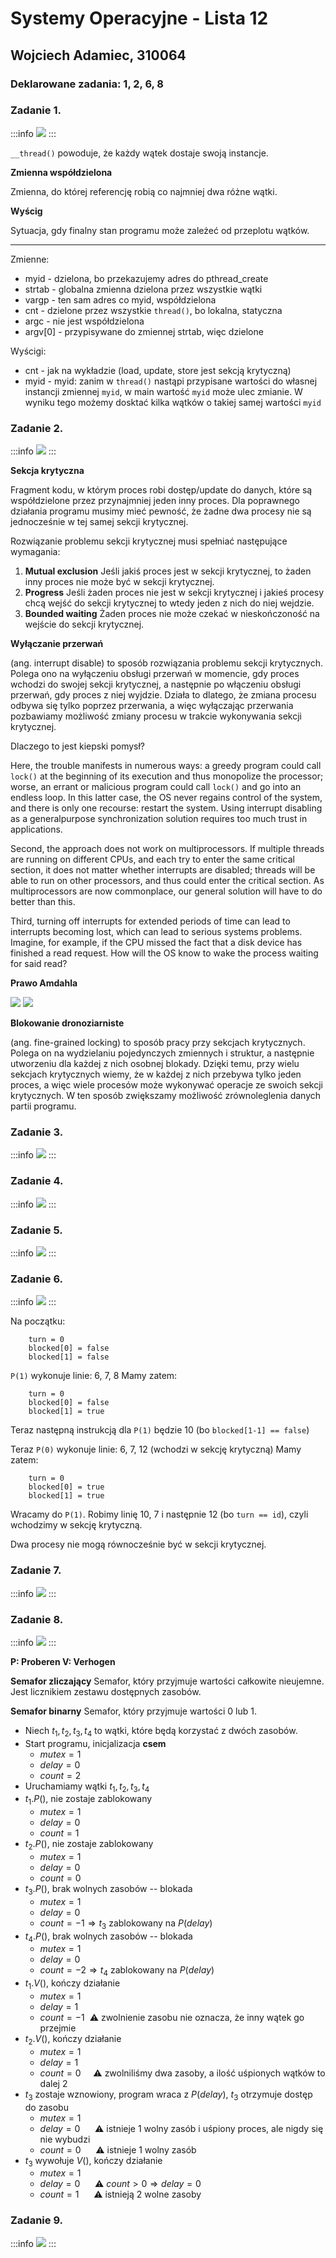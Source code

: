 # Systemy Operacyjne - Lista 12

## Wojciech Adamiec, 310064

### Deklarowane zadania: 1, 2, 6, 8

### Zadanie 1.
:::info
![](https://i.imgur.com/qfT2cE6.png)
:::

`__thread()` powoduje, że każdy wątek dostaje swoją instancje.

**Zmienna współdzielona**

Zmienna, do której referencję robią co najmniej dwa różne wątki.

**Wyścig**

Sytuacja, gdy finalny stan programu może zależeć od przeplotu wątków.

---

Zmienne:
* myid - dzielona, bo przekazujemy adres do pthread_create
* strtab - globalna zmienna dzielona przez wszystkie wątki
* vargp - ten sam adres co myid, współdzielona
* cnt - dzielone przez wszystkie `thread()`, bo lokalna, statyczna
* argc - nie jest współdzielona
* argv[0] - przypisywane do zmiennej strtab, więc dzielone

Wyścigi:
* cnt - jak na wykładzie (load, update, store jest sekcją krytyczną)
* myid - myid: zanim w `thread()` nastąpi przypisane wartości do własnej instancji zmiennej `myid`, w main wartość `myid` może ulec zmianie. W wyniku tego możemy dosktać kilka wątków o takiej samej wartości `myid`

### Zadanie 2.
:::info
![](https://i.imgur.com/A44lB63.png)
:::

**Sekcja krytyczna**

Fragment kodu, w którym proces robi dostęp/update do danych, które są współdzielone przez przynajmniej jeden inny proces. Dla poprawnego działania programu musimy mieć pewność, że żadne dwa procesy nie są jednocześnie w tej samej sekcji krytycznej.

Rozwiązanie problemu sekcji krytycznej musi spełniać następujące wymagania:

1. **Mutual exclusion** Jeśli jakiś proces jest w sekcji krytycznej, to żaden inny proces nie może być w sekcji krytycznej.
2. **Progress** Jeśli żaden proces nie jest w sekcji krytycznej i jakieś procesy chcą wejść do sekcji krytycznej to wtedy jeden z nich do niej wejdzie. 
3. **Bounded waiting** Żaden proces nie może czekać w nieskończoność na wejście do sekcji krytycznej.

**Wyłączanie przerwań**

(ang. interrupt disable) to sposób rozwiązania problemu sekcji krytycznych. Polega ono na wyłączeniu obsługi przerwań w momencie, gdy proces wchodzi do swojej sekcji krytycznej, a następnie po włączeniu obsługi przerwań, gdy proces z niej wyjdzie. Działa to dlatego, że zmiana procesu odbywa się tylko poprzez przerwania, a więc wyłączając przerwania pozbawiamy możliwość zmiany procesu w trakcie wykonywania sekcji krytycznej.

Dlaczego to jest kiepski pomysł?

Here, the trouble manifests in numerous ways: a greedy program could call `lock()` at the beginning of its execution and thus monopolize the processor; worse, an errant or malicious program could call `lock()` and go into an endless loop. In this latter case, the OS never regains control of the system, and there is only one recourse: restart the system. Using interrupt disabling as a generalpurpose synchronization solution requires too much trust in applications.

Second, the approach does not work on multiprocessors. If multiple
threads are running on different CPUs, and each try to enter the same
critical section, it does not matter whether interrupts are disabled; threads will be able to run on other processors, and thus could enter the critical section. As multiprocessors are now commonplace, our general solution will have to do better than this.

Third, turning off interrupts for extended periods of time can lead to interrupts becoming lost, which can lead to serious systems problems. Imagine, for example, if the CPU missed the fact that a disk device has finished a read request. How will the OS know to wake the process waiting for said read?

**Prawo Amdahla**

![](https://i.imgur.com/jslL8nI.png)
![](https://i.imgur.com/lwdvnsP.png)

**Blokowanie dronoziarniste**

(ang. fine-grained locking) to sposób pracy przy sekcjach krytycznych. Polega on na wydzielaniu pojedynczych zmiennych i struktur, a następnie utworzeniu dla każdej z nich osobnej blokady. Dzięki temu, przy wielu sekcjach krytycznych wiemy, że w każdej z nich przebywa tylko jeden proces, a więc wiele procesów może wykonywać operacje ze swoich sekcji krytycznych. W ten sposób zwiększamy możliwość zrównoleglenia danych partii programu.

### Zadanie 3.
:::info
![](https://i.imgur.com/46qnrSk.png)
:::

### Zadanie 4.
:::info
![](https://i.imgur.com/ffVsWFE.png)
:::

### Zadanie 5.
:::info
![](https://i.imgur.com/28Q8H6z.png)
:::

### Zadanie 6.
:::info
![](https://i.imgur.com/pm8eYkO.png)
:::

Na początku:
```
    turn = 0
    blocked[0] = false
    blocked[1] = false
```
`P(1)` wykonuje linie: 6, 7, 8
Mamy zatem:
```
    turn = 0
    blocked[0] = false
    blocked[1] = true
```
Teraz następną instrukcją dla `P(1)` będzie 10 (bo `blocked[1-1] == false`)

Teraz `P(0)` wykonuje linie: 6, 7, 12 (wchodzi w sekcję krytyczną)
Mamy zatem:
```
    turn = 0
    blocked[0] = true
    blocked[1] = true
```
Wracamy do `P(1)`. Robimy linię 10, 7 i następnie 12 (bo `turn == id`), czyli wchodzimy w sekcję krytyczną.

Dwa procesy nie mogą równocześnie być w sekcji krytycznej.

### Zadanie 7.
:::info
![](https://i.imgur.com/vQYKrwi.png)
:::

### Zadanie 8.
:::info
![](https://i.imgur.com/4uwGj5m.png)
:::

**P: Proberen V: Verhogen**

**Semafor zliczający**
Semafor, który przyjmuje wartości całkowite nieujemne. Jest licznikiem zestawu dostępnych zasobów.

**Semafor binarny**
Semafor, który przyjmuje wartości 0 lub 1.

- Niech $t_1, t_2, t_3, t_4$ to wątki, które będą korzystać z dwóch zasobów.
- Start programu, inicjalizacja **csem**
    - $mutex = 1$
    - $delay = 0$
    - $count = 2$
- Uruchamiamy wątki $t_1, t_2, t_3, t_4$
- $t_1.P()$, nie zostaje zablokowany
    - $mutex = 1$
    - $delay = 0$
    - $count = 1$
- $t_2.P()$, nie zostaje zablokowany
    - $mutex = 1$
    - $delay = 0$
    - $count = 0$
- $t_3.P()$, brak wolnych zasobów -- blokada
    - $mutex = 1$
    - $delay = 0$
    - $count = -1 \Rightarrow t_3$ zablokowany na $P(delay)$
- $t_4.P()$, brak wolnych zasobów -- blokada
    - $mutex = 1$
    - $delay = 0$
    - $count = -2 \Rightarrow t_4$ zablokowany na $P(delay)$
- $t_1.V()$, kończy działanie
    - $mutex = 1$
    - $delay = 1$
    - $count = -1$ &nbsp;:warning: zwolnienie zasobu nie oznacza, że inny wątek go przejmie
- $t_2.V()$, kończy działanie
    - $mutex = 1$
    - $delay = 1$
    - $count = 0$ &nbsp;&nbsp;&nbsp;&nbsp;:warning: zwolniliśmy dwa zasoby, a ilość uśpionych wątków to dalej 2
- $t_3$ zostaje wznowiony, program wraca z $P(delay)$, $t_3$ otrzymuje dostęp do zasobu
    - $mutex = 1$
    - $delay = 0$ &nbsp;&nbsp;&nbsp;&nbsp;&nbsp;:warning: istnieje 1 wolny zasób i uśpiony proces, ale nigdy się nie wybudzi
    - $count = 0$ &nbsp;&nbsp;&nbsp;&nbsp; :warning: istnieje 1 wolny zasób
- $t_3$ wywołuje $V()$, kończy działanie
    - $mutex = 1$
    - $delay = 0$ &nbsp;&nbsp;&nbsp;&nbsp;&nbsp;:warning: $count > 0 \Rightarrow delay = 0$
    - $count = 1$ &nbsp;&nbsp;&nbsp;&nbsp; :warning: istnieją 2 wolne zasoby

### Zadanie 9.
:::info
![](https://i.imgur.com/32RETOc.png)
:::
